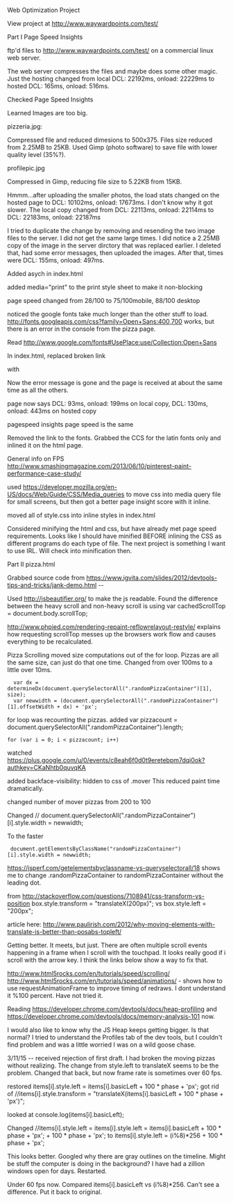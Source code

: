 Web Optimization Project

View project at http://www.waywardpoints.com/test/

Part I Page Speed Insights

ftp'd files to http://www.waywardpoints.com/test/ on a commercial linux web server.

The web server compresses the files and maybe does some other magic.  Just the hosting changed from local DCL: 22192ms, onload: 22229ms to hosted DCL: 165ms, onload: 516ms.

Checked Page Speed Insights

Learned Images are too big.

pizzeria.jpg:

Compressed file and reduced dimesions to 500x375. Files size reduced from 2.25MB to 25KB.
Used Gimp (photo software) to save file with lower quality level (35%?).

profilepic.jpg

Compressed in Gimp, reducing file size to 5.22KB from 15KB.


Hmmm...after uploading the smaller photos, the load stats changed on the hosted page to DCL: 10102ms, onload: 17673ms.  I don't know why it got slower.  The local copy changed from DCL: 22113ms, onload: 22114ms to DCL: 22183ms, onload: 22187ms

I tried to duplicate the change by removing and resending the two image files to the server.  I did not get the same large times.  I did notice a 2.25MB copy of the image in the server dirctory that was replaced earlier.  I deleted that, had some error messages, then uploaded the images.  After that, times were DCL: 155ms, onload: 497ms.

Added asych in index.html <script async src="http://www.google-analytics.com/analytics.js" ></script>

added media="print" to the print style sheet to make it non-blocking

page speed changed from 28/100 to 75/100mobile, 88/100 desktop

noticed the google fonts take much longer than the other stuff to load.
http://fonts.googleapis.com/css?family=Open+Sans:400,700 works, but there is an error in the console from the pizza page.  

Read http://www.google.com/fonts#UsePlace:use/Collection:Open+Sans

In index.html, replaced   broken link 

<link href="//fonts.googleapis.com/css?family=Open+Sans:400,700" rel="stylesheet">  

with

<link href='http://fonts.googleapis.com/css?family=Open+Sans:400,700' rel='stylesheet' type='text/css'>

Now the error message is gone and the page is received at about the same time as all the others.

page now says DCL: 93ms, onload: 199ms on local copy, DCL: 130ms, onload: 443ms on hosted copy

pagespeed insights page speed is the same

Removed the link to the fonts.  Grabbed the CCS for the latin fonts only and inlined it on the html page.

General info on FPS
http://www.smashingmagazine.com/2013/06/10/pinterest-paint-performance-case-study/

used https://developer.mozilla.org/en-US/docs/Web/Guide/CSS/Media_queries to move css into media query file for small screens, but then got a better page insight score with it inline.

moved all of style.css into inline styles in index.html

Considered minifying the html and css, but have already met page speed requirements. Looks like I should have minified BEFORE inlining the CSS as different programs do each type of file.  The next project is something I want to use IRL.  Will check into minification then.

Part II pizza.html

Grabbed source code from https://www.igvita.com/slides/2012/devtools-tips-and-tricks/jank-demo.html --

Used http://jsbeautifier.org/ to make the js readable.  Found the difference between the heavy scroll and non-heavy scroll is using var cachedScrollTop = document.body.scrollTop; 

http://www.phpied.com/rendering-repaint-reflowrelayout-restyle/ explains how requesting scrollTop messes up the browsers work flow and causes everything to be recalculated.


Pizza Scrolling
moved size computations out of the for loop.  Pizzas are all the same size, can just do that one time.  Changed from over 100ms to a little over 10ms.

  	  var dx = determineDx(document.querySelectorAll(".randomPizzaContainer")[1], size);
      var newwidth = (document.querySelectorAll(".randomPizzaContainer")[1].offsetWidth + dx) + 'px';

for loop was recounting the pizzas.
added var pizzacount = document.querySelectorAll(".randomPizzaContainer").length;
  	
    for (var i = 0; i < pizzacount; i++)

watched https://plus.google.com/u/0/events/c8eah6f0d0t9eretebpm7dqi0ok?authkey=CKaNhtb0quvqKA

added backface-visibility: hidden to css of .mover  This reduced paint time dramatically.

changed number of mover pizzas from 200 to 100

Changed      // document.querySelectorAll(".randomPizzaContainer")[i].style.width = newwidth;

To the faster

     document.getElementsByClassName("randomPizzaContainer")[i].style.width = newwidth;


https://jsperf.com/getelementsbyclassname-vs-queryselectorall/18 shows me to change .randomPizzaContainer to randomPizzaContainer without the leading dot.

from http://stackoverflow.com/questions/7108941/css-transform-vs-position
box.style.transform = "translateX(200px)";
vs
box.style.left = "200px";

article here:  http://www.paulirish.com/2012/why-moving-elements-with-translate-is-better-than-posabs-topleft/

Getting better.  It meets, but just. There are often multiple scroll events happening in a frame when I scroll with the touchpad.  It looks really good if i scroll with the arrow key.  I think the links below show a way to fix that.

http://www.html5rocks.com/en/tutorials/speed/scrolling/
http://www.html5rocks.com/en/tutorials/speed/animations/ - shows how to use requestAnimationFrame to improve timing of redraws.  I dont understand it %100 percent.  Have not tried it.

Reading https://developer.chrome.com/devtools/docs/heap-profiling and https://developer.chrome.com/devtools/docs/memory-analysis-101 now.

I would also like to know why the JS Heap keeps getting bigger.  Is that normal?  I tried to understand the Profiles tab of the dev tools, but I couldn't find problem and was a little worried I was on a wild goose chase.

3/11/15 -- received rejection of first draft.  I had broken the moving pizzas without realizing.  The change from style.left to translateX seems to be the problem.
Changed that back, but now frame rate is sometimes over 60 fps.

  restored items[i].style.left = items[i].basicLeft + 100 * phase + 'px';
 got rid of //items[i].style.transform = "translateX(items[i].basicLeft + 100 * phase + 'px')";
 
looked at console.log(items[i].basicLeft);
   
Changed   //items[i].style.left = items[i].style.left = items[i].basicLeft + 100 * phase + 'px'; + 100 * phase + 'px';
 to items[i].style.left = (i%8)*256 + 100 * phase + 'px';
 
This looks better.  Googled why there are gray outlines on the timeline.  Might be stuff the computer is doing in the background?  I have had a zillion windows open for days.  Restarted.

Under 60 fps now.  Compared items[i].basicLeft vs (i%8)*256. Can't see a difference.  Put it back to original.